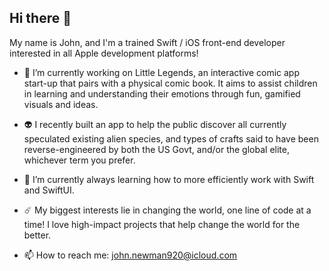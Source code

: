 ## Hi there 👋

My name is John, and I'm a trained Swift / iOS front-end developer interested in all Apple development platforms!

- 🔭 I’m currently working on Little Legends, an interactive comic app start-up that pairs with a physical comic book. It aims to assist children in learning and understanding their emotions through fun, gamified visuals and ideas.
  
- 👽 I recently built an app to help the public discover all currently speculated existing alien species, and types of crafts said to have been reverse-engineered by both the US Govt, and/or the global elite, whichever term you prefer.
  
- 🌱 I’m currently always learning how to more efficiently work with Swift and SwiftUI.

- ☄️ My biggest interests lie in changing the world, one line of code at a time! I love high-impact projects that help change the world for the better.
  
- 📫 How to reach me: john.newman920@icloud.com

<!--
**5wift-Hacker/5wift-Hacker** is a ✨ _special_ ✨ repository because its `README.md` (this file) appears on your GitHub profile.

Here are some ideas to get you started:

- 🔭 I’m currently working on ...
- 🌱 I’m currently learning ...
- 👯 I’m looking to collaborate on ...
- 🤔 I’m looking for help with ...
- 💬 Ask me about ...
- 📫 How to reach me: ...
- 😄 Pronouns: ...
- ⚡ Fun fact: ...
-->
